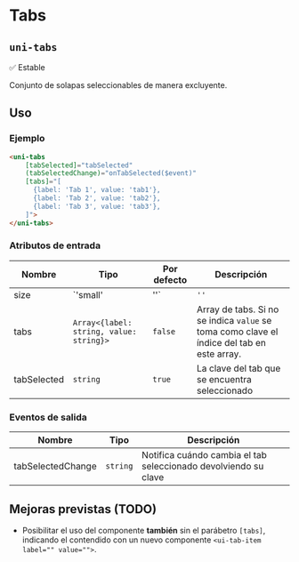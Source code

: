 Tabs
===================
`uni-tabs`
---
:white_check_mark: Estable

Conjunto de solapas seleccionables de manera excluyente.

## Uso

### Ejemplo

```html
<uni-tabs
    [tabSelected]="tabSelected"
    (tabSelectedChange)="onTabSelected($event)"
    [tabs]="[
      {label: 'Tab 1', value: 'tab1'},
      {label: 'Tab 2', value: 'tab2'},
      {label: 'Tab 3', value: 'tab3'},
    ]">
</uni-tabs>

```

### Atributos de entrada


| Nombre      | Tipo                                      | Por defecto | Descripción 
| ----------- | ----------------------------------------- | ----------- | -----------
| size        | `'small' | ''`                            | `''`        | Indica la altura de los tabs
| tabs        | `Array<{label: string, value: string}>`   | `false`     | Array de tabs. Si no se indica `value` se toma como clave el índice del tab en este array.
| tabSelected | `string`                                  | `true`      | La clave del tab que se encuentra seleccionado

### Eventos de salida

| Nombre            | Tipo      | Descripción
| ----------------- | --------- | -----------
| tabSelectedChange | `string`  | Notifica cuándo cambia el tab seleccionado devolviendo su clave

## Mejoras previstas (TODO)

- Posibilitar el uso del componente **también** sin el parábetro `[tabs]`, indicando el contendido con un nuevo componente `<ui-tab-item label="" value="">`.
